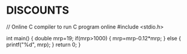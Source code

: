 # DISCOUNTS




// Online C compiler to run C program online
#include <stdio.h>

int main() {
    double mrp=19;
    if(mrp>1000)
    {
        mrp=mrp-0.12*mrp;
    }
    else
    {
        printf("%d", mrp);
    }
        return 0;
}
